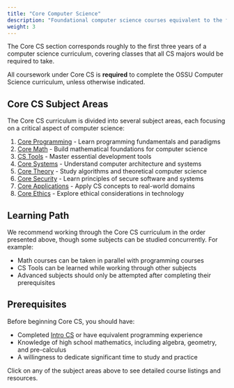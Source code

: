 ```yaml
---
title: "Core Computer Science"
description: "Foundational computer science courses equivalent to the first three years of a CS degree"
weight: 3
---
```


The Core CS section corresponds roughly to the first three years of a computer science curriculum, covering classes that all CS majors would be required to take.

All coursework under Core CS is **required** to complete the OSSU Computer Science curriculum, unless otherwise indicated.

## Core CS Subject Areas

The Core CS curriculum is divided into several subject areas, each focusing on a critical aspect of computer science:

1. [Core Programming](/ossu/core-cs/programming/) - Learn programming fundamentals and paradigms
2. [Core Math](/ossu/core-cs/math/) - Build mathematical foundations for computer science
3. [CS Tools](/ossu/core-cs/tools/) - Master essential development tools
4. [Core Systems](/ossu/core-cs/systems/) - Understand computer architecture and systems
5. [Core Theory](/ossu/core-cs/theory/) - Study algorithms and theoretical computer science
6. [Core Security](/ossu/core-cs/security/) - Learn principles of secure software and systems
7. [Core Applications](/ossu/core-cs/applications/) - Apply CS concepts to real-world domains
8. [Core Ethics](/ossu/core-cs/ethics/) - Explore ethical considerations in technology

## Learning Path

We recommend working through the Core CS curriculum in the order presented above, though some subjects can be studied concurrently. For example:

- Math courses can be taken in parallel with programming courses
- CS Tools can be learned while working through other subjects
- Advanced subjects should only be attempted after completing their prerequisites

## Prerequisites

Before beginning Core CS, you should have:

- Completed [Intro CS](/ossu/intro-cs/) or have equivalent programming experience
- Knowledge of high school mathematics, including algebra, geometry, and pre-calculus
- A willingness to dedicate significant time to study and practice

Click on any of the subject areas above to see detailed course listings and resources. 